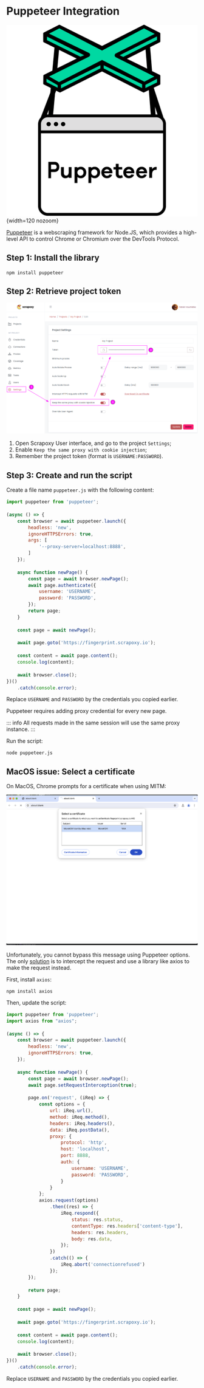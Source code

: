 # Puppeteer Integration

![Puppeteer](puppeteer.svg){width=120 nozoom}

[Puppeteer](https://pptr.dev) is a webscraping framework for Node.JS,
which provides a high-level API to control Chrome or Chromium over the DevTools Protocol.


## Step 1: Install the library

```shell
npm install puppeteer
```


## Step 2: Retrieve project token

![Token](../../token_sticky.png)

1. Open Scrapoxy User interface, and go to the project `Settings`;
2. Enable `Keep the same proxy with cookie injection`;
3. Remember the project token (format is `USERNAME:PASSWORD`).


## Step 3: Create and run the script

Create a file name `puppeteer.js` with the following content:

```javascript
import puppeteer from 'puppeteer';

(async () => {
    const browser = await puppeteer.launch({
        headless: 'new',
        ignoreHTTPSErrors: true,
        args: [
            '--proxy-server=localhost:8888',
        ]
    });

    async function newPage() {
        const page = await browser.newPage();
        await page.authenticate({
            username: 'USERNAME',
            password: 'PASSWORD',
        });
        return page;
    }

    const page = await newPage();

    await page.goto('https://fingerprint.scrapoxy.io');

    const content = await page.content();
    console.log(content);

    await browser.close();
})()
    .catch(console.error);
```

Replace `USERNAME` and `PASSWORD` by the credentials you copied earlier.

Puppeteer requires adding proxy credential for every new page.

::: info
All requests made in the same session will use the same proxy instance.
:::

Run the script:

```shell
node puppeteer.js
```


## MacOS issue: Select a certificate

On MacOS, Chrome prompts for a certificate when using MITM:

![Chrome certificate](macos_certificate_error.png)

Unfortunately, you cannot bypass this message using Puppeteer options.
The only [solution](https://github.com/puppeteer/puppeteer/issues/1319#issuecomment-1834387149) is to intercept the request 
and use a library like axios to make the request instead.

First, install `axios`:

```shell
npm install axios
```

Then, update the script:

```javascript
import puppeteer from 'puppeteer';
import axios from "axios";

(async () => {
    const browser = await puppeteer.launch({
        headless: 'new',
        ignoreHTTPSErrors: true,
    });

    async function newPage() {
        const page = await browser.newPage();
        await page.setRequestInterception(true);

        page.on('request', (iReq) => {
            const options = {
                url: iReq.url(),
                method: iReq.method(),
                headers: iReq.headers(),
                data: iReq.postData(),
                proxy: {
                    protocol: 'http',
                    host: 'localhost',
                    port: 8888,
                    auth: {
                        username: 'USERNAME',
                        password: 'PASSWORD',
                    }
                }
            };
            axios.request(options)
                .then((res) => {
                    iReq.respond({
                        status: res.status,
                        contentType: res.headers['content-type'],
                        headers: res.headers,
                        body: res.data,
                    });
                })
                .catch(() => {
                    iReq.abort('connectionrefused')
                });
        });

        return page;
    }

    const page = await newPage();

    await page.goto('https://fingerprint.scrapoxy.io');

    const content = await page.content();
    console.log(content);

    await browser.close();
})()
    .catch(console.error);
```

Replace `USERNAME` and `PASSWORD` by the credentials you copied earlier.
